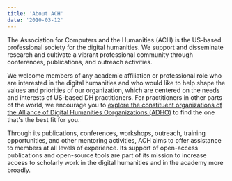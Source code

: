 ```yaml
---
title: 'About ACH'
date: '2010-03-12'
---
```


The Association for Computers and the Humanities (ACH) is the US-based professional society for the digital humanities. We support and disseminate research and cultivate a vibrant professional community through conferences, publications, and outreach activities.

We welcome members of any academic affiliation or professional role who are interested in the digital humanities and who would like to help shape the values and priorities of our organization, which are centered on the needs and interests of US-based DH practitioners. For practitioners in other parts of the world, we encourage you to [explore the constituent organizations of the Alliance of Digital Humanities Oorganizations (ADHO)](https://www.adho.org) to find the one that's the best fit for you.

Through its publications, conferences, workshops, outreach, training opportunities, and other mentoring activities, ACH aims to offer assistance to members at all levels of experience. Its support of open-access publications and open-source tools are part of its mission to increase access to scholarly work in the digital humanities and in the academy more broadly.